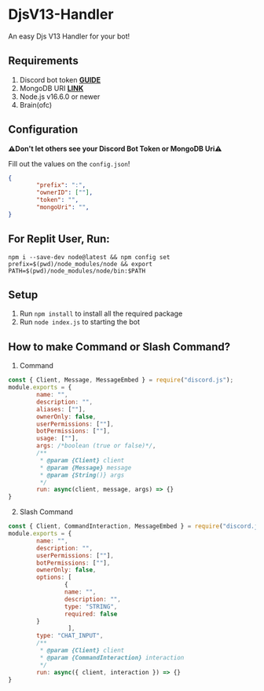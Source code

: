 # DjsV13-Handler
An easy Djs V13 Handler for your bot!

## Requirements
1. Discord bot token **[GUIDE](https://discordjs.guide/preparations/setting-up-a-bot-application.html#creating-your-bot)**
2. MongoDB URI **[LINK](https://mongodb.com/)**
3. Node.js v16.6.0 or newer
4. Brain(ofc)

## Configuration 
**⚠️Don't let others see your Discord Bot Token or MongoDB Uri⚠️**

Fill out the values on the `config.json`!
```json
{
        "prefix": ":",
        "ownerID": [""],
        "token": "",
        "mongoUri": "",
}
```
## For Replit User, Run:
```shell
npm i --save-dev node@latest && npm config set prefix=$(pwd)/node_modules/node && export PATH=$(pwd)/node_modules/node/bin:$PATH
```

## Setup
1. Run `npm install` to install all the required package
2. Run `node index.js` to starting the bot

## How to make Command or Slash Command?
1. Command
```js
const { Client, Message, MessageEmbed } = require("discord.js");
module.exports = {
        name: "",
        description: "",
        aliases: [""],
        ownerOnly: false,
        userPermissions: [""],
        botPermissions: [""],
        usage: [""],
        args: /*boolean (true or false)*/,
        /**
         * @param {Client} client
         * @param {Message} message
         * @param {String()} args
         */
        run: async(client, message, args) => {}
}
```
2. Slash Command
```js
const { Client, CommandInteraction, MessageEmbed } = require("discord.js");
module.exports = {
        name: "",
        description: "",
        userPermissions: [""],
        botPermissions: [""],
        ownerOnly: false,
        options: [
                {
                name: "",
                description: "",
                type: "STRING",
                required: false
        }
                 ],
        type: "CHAT_INPUT",
        /**
         * @param {Client} client
         * @param {CommandInteraction} interaction
         */
        run: async({ client, interaction }) => {}
}
```